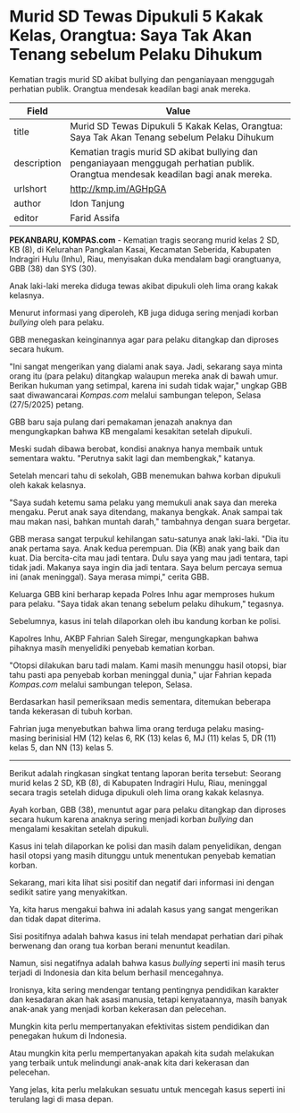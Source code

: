 # Murid SD Tewas Dipukuli 5 Kakak Kelas, Orangtua: Saya Tak Akan Tenang sebelum Pelaku Dihukum

Kematian tragis murid SD akibat bullying dan penganiayaan menggugah perhatian publik. Orangtua mendesak keadilan bagi anak mereka.

| Field       | Value                                                       |
|-------------|-------------------------------------------------------------|
| title       | Murid SD Tewas Dipukuli 5 Kakak Kelas, Orangtua: Saya Tak Akan Tenang sebelum Pelaku Dihukum |
| description | Kematian tragis murid SD akibat bullying dan penganiayaan menggugah perhatian publik. Orangtua mendesak keadilan bagi anak mereka. |
| urlshort    | http://kmp.im/AGHpGA |
| author      | Idon Tanjung |
| editor      | Farid Assifa |

**PEKANBARU, KOMPAS.com** - Kematian tragis seorang murid kelas 2 SD, KB (8), di Kelurahan Pangkalan Kasai, Kecamatan Seberida, Kabupaten Indragiri Hulu (Inhu), Riau, menyisakan duka mendalam bagi orangtuanya, GBB (38) dan SYS (30).

Anak laki-laki mereka diduga tewas akibat dipukuli oleh lima orang kakak kelasnya.

Menurut informasi yang diperoleh, KB juga diduga sering menjadi korban *bullying* oleh para pelaku.

GBB menegaskan keinginannya agar para pelaku ditangkap dan diproses secara hukum.

\"Ini sangat mengerikan yang dialami anak saya. Jadi, sekarang saya minta orang itu (para pelaku) ditangkap walaupun mereka anak di bawah umur. Berikan hukuman yang setimpal, karena ini sudah tidak wajar,\" ungkap GBB saat diwawancarai *Kompas.com* melalui sambungan telepon, Selasa (27/5/2025) petang.

GBB baru saja pulang dari pemakaman jenazah anaknya dan mengungkapkan bahwa KB mengalami kesakitan setelah dipukuli.

Meski sudah dibawa berobat, kondisi anaknya hanya membaik untuk sementara waktu. \"Perutnya sakit lagi dan membengkak,\" katanya.

Setelah mencari tahu di sekolah, GBB menemukan bahwa korban dipukuli oleh kakak kelasnya.

\"Saya sudah ketemu sama pelaku yang memukuli anak saya dan mereka mengaku. Perut anak saya ditendang, makanya bengkak. Anak sampai tak mau makan nasi, bahkan muntah darah,\" tambahnya dengan suara bergetar.

GBB merasa sangat terpukul kehilangan satu-satunya anak laki-laki. \"Dia itu anak pertama saya. Anak kedua perempuan. Dia (KB) anak yang baik dan kuat. Dia bercita-cita mau jadi tentara. Dulu saya yang mau jadi tentara, tapi tidak jadi. Makanya saya ingin dia jadi tentara. Saya belum percaya semua ini (anak meninggal). Saya merasa mimpi,\" cerita GBB.

Keluarga GBB kini berharap kepada Polres Inhu agar memproses hukum para pelaku. \"Saya tidak akan tenang sebelum pelaku dihukum,\" tegasnya.

Sebelumnya, kasus ini telah dilaporkan oleh ibu kandung korban ke polisi.

Kapolres Inhu, AKBP Fahrian Saleh Siregar, mengungkapkan bahwa pihaknya masih menyelidiki penyebab kematian korban.

\"Otopsi dilakukan baru tadi malam. Kami masih menunggu hasil otopsi, biar tahu pasti apa penyebab korban meninggal dunia,\" ujar Fahrian kepada *Kompas.com* melalui sambungan telepon, Selasa.

Berdasarkan hasil pemeriksaan medis sementara, ditemukan beberapa tanda kekerasan di tubuh korban.

Fahrian juga menyebutkan bahwa lima orang terduga pelaku masing-masing berinisial HM (12) kelas 6, RK (13) kelas 6, MJ (11) kelas 5, DR (11) kelas 5, dan NN (13) kelas 5.

---
Berikut adalah ringkasan singkat tentang laporan berita tersebut: Seorang murid kelas 2 SD, KB (8), di Kabupaten Indragiri Hulu, Riau, meninggal secara tragis setelah diduga dipukuli oleh lima orang kakak kelasnya.

 Ayah korban, GBB (38), menuntut agar para pelaku ditangkap dan diproses secara hukum karena anaknya sering menjadi korban *bullying* dan mengalami kesakitan setelah dipukuli.

 Kasus ini telah dilaporkan ke polisi dan masih dalam penyelidikan, dengan hasil otopsi yang masih ditunggu untuk menentukan penyebab kematian korban.



Sekarang, mari kita lihat sisi positif dan negatif dari informasi ini dengan sedikit satire yang menyakitkan.

 Ya, kita harus mengakui bahwa ini adalah kasus yang sangat mengerikan dan tidak dapat diterima.

 Sisi positifnya adalah bahwa kasus ini telah mendapat perhatian dari pihak berwenang dan orang tua korban berani menuntut keadilan.

 Namun, sisi negatifnya adalah bahwa kasus *bullying* seperti ini masih terus terjadi di Indonesia dan kita belum berhasil mencegahnya.

 Ironisnya, kita sering mendengar tentang pentingnya pendidikan karakter dan kesadaran akan hak asasi manusia, tetapi kenyataannya, masih banyak anak-anak yang menjadi korban kekerasan dan pelecehan.

 Mungkin kita perlu mempertanyakan efektivitas sistem pendidikan dan penegakan hukum di Indonesia.

 Atau mungkin kita perlu mempertanyakan apakah kita sudah melakukan yang terbaik untuk melindungi anak-anak kita dari kekerasan dan pelecehan.

 Yang jelas, kita perlu melakukan sesuatu untuk mencegah kasus seperti ini terulang lagi di masa depan.
